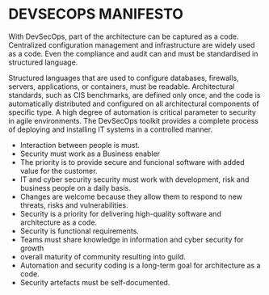 DEVSECOPS MANIFESTO 
==========

With DevSecOps, part of the architecture can be captured as a code. Centralized configuration management and infrastructure are widely used as a code. Even the compliance and audit can and must be standardised in structured language. 

Structured languages that are used to configure databases, firewalls, servers, applications, or containers, must be readable. Architectural standards, such as CIS benchmarks, are defined only once, and the code is automatically distributed and configured on all architectural components of specific type. A high degree of automation is critical parameter to security in agile environments. The DevSecOps toolkit provides a complete process of deploying and installing IT systems in a controlled manner.

* Interaction between people is must. 
* Security must work as a Business enabler 
* The priority is to provide secure and funcional software with added value for the customer. 
* IT and cyber security security must work with development, risk and business people on a daily basis.
* Changes are welcome because they allow them to respond to new threats, risks and vulnerabilities.
* Security is a priority for delivering high-quality software and architecture as a code. 
* Security is functional requirements. 
* Teams must share knowledge in information and cyber security for growth
* overall maturity of community resulting into guild. 
* Automation and security coding is a long-term goal for architecture as a code. 
* Security artefacts must be self-documented. 

